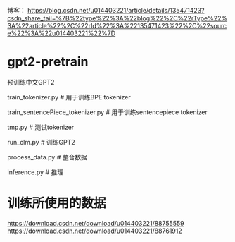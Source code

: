 
博客： https://blog.csdn.net/u014403221/article/details/135471423?csdn_share_tail=%7B%22type%22%3A%22blog%22%2C%22rType%22%3A%22article%22%2C%22rId%22%3A%22135471423%22%2C%22source%22%3A%22u014403221%22%7D

# gpt2-pretrain
预训练中文GPT2


train_tokenizer.py  # 用于训练BPE tokenizer

train_sentencePiece_tokenizer.py  # 用于训练sentencepiece tokenizer

tmp.py  # 测试tokenizer

run_clm.py  # 训练GPT2

process_data.py  # 整合数据

inference.py  # 推理

# 训练所使用的数据
https://download.csdn.net/download/u014403221/88755559
https://download.csdn.net/download/u014403221/88761912
